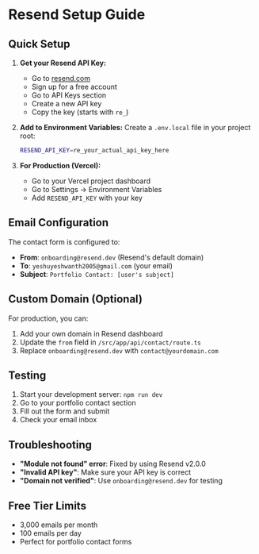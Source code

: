 # Resend Setup Guide

## Quick Setup

1. **Get your Resend API Key:**
   - Go to [resend.com](https://resend.com)
   - Sign up for a free account
   - Go to API Keys section
   - Create a new API key
   - Copy the key (starts with `re_`)

2. **Add to Environment Variables:**
   Create a `.env.local` file in your project root:
   ```bash
   RESEND_API_KEY=re_your_actual_api_key_here
   ```

3. **For Production (Vercel):**
   - Go to your Vercel project dashboard
   - Go to Settings → Environment Variables
   - Add `RESEND_API_KEY` with your key

## Email Configuration

The contact form is configured to:
- **From**: `onboarding@resend.dev` (Resend's default domain)
- **To**: `yeshuyeshwanth2005@gmail.com` (your email)
- **Subject**: `Portfolio Contact: [user's subject]`

## Custom Domain (Optional)

For production, you can:
1. Add your own domain in Resend dashboard
2. Update the `from` field in `/src/app/api/contact/route.ts`
3. Replace `onboarding@resend.dev` with `contact@yourdomain.com`

## Testing

1. Start your development server: `npm run dev`
2. Go to your portfolio contact section
3. Fill out the form and submit
4. Check your email inbox

## Troubleshooting

- **"Module not found" error**: Fixed by using Resend v2.0.0
- **"Invalid API key"**: Make sure your API key is correct
- **"Domain not verified"**: Use `onboarding@resend.dev` for testing

## Free Tier Limits

- 3,000 emails per month
- 100 emails per day
- Perfect for portfolio contact forms